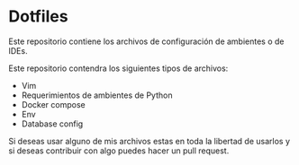 # Dotfiles

Este repositorio contiene los archivos de configuración de ambientes o de IDEs.

Este repositorio contendra los siguientes tipos de archivos:
- Vim
- Requerimientos de ambientes de Python
- Docker compose
- Env
- Database config

Si deseas usar alguno de mis archivos estas en toda la libertad de usarlos y si deseas contribuir con algo puedes hacer un pull request.
